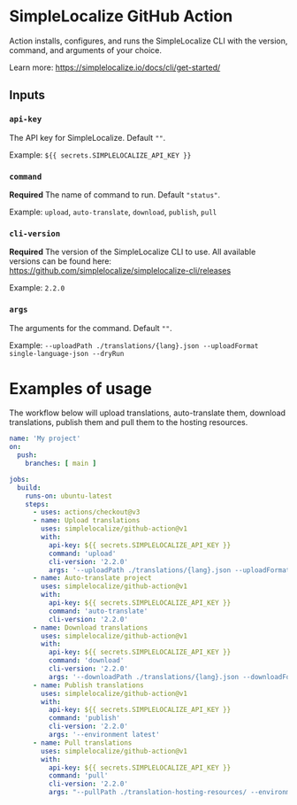# SimpleLocalize GitHub Action

Action installs, configures, and runs the SimpleLocalize CLI with the version, command, and arguments of your choice.

Learn more: https://simplelocalize.io/docs/cli/get-started/


## Inputs

### `api-key`

The API key for SimpleLocalize. Default `""`.

Example: `${{ secrets.SIMPLELOCALIZE_API_KEY }}`

### `command`

**Required** The name of command to run. Default `"status"`.

Example: `upload`, `auto-translate`, `download`, `publish`, `pull`

### `cli-version`

**Required** The version of the SimpleLocalize CLI to use.
All available versions can be found here: https://github.com/simplelocalize/simplelocalize-cli/releases

Example: `2.2.0`

### `args`

The arguments for the command. Default `""`.

Example: `--uploadPath ./translations/{lang}.json --uploadFormat single-language-json --dryRun`

# Examples of usage

The workflow below will upload translations, auto-translate them,
download translations, publish them and pull them to the hosting resources.

```yml
name: 'My project'
on:
  push:
    branches: [ main ]

jobs:
  build:
    runs-on: ubuntu-latest
    steps:
      - uses: actions/checkout@v3
      - name: Upload translations
        uses: simplelocalize/github-action@v1
        with:
          api-key: ${{ secrets.SIMPLELOCALIZE_API_KEY }}
          command: 'upload'
          cli-version: '2.2.0'
          args: '--uploadPath ./translations/{lang}.json --uploadFormat single-language-json --dryRun'
      - name: Auto-translate project
        uses: simplelocalize/github-action@v1
        with:
          api-key: ${{ secrets.SIMPLELOCALIZE_API_KEY }}
          command: 'auto-translate'
          cli-version: '2.2.0'
      - name: Download translations
        uses: simplelocalize/github-action@v1
        with:
          api-key: ${{ secrets.SIMPLELOCALIZE_API_KEY }}
          command: 'download'
          cli-version: '2.2.0'
          args: '--downloadPath ./translations/{lang}.json --downloadFormat single-language-json'
      - name: Publish translations
        uses: simplelocalize/github-action@v1
        with:
          api-key: ${{ secrets.SIMPLELOCALIZE_API_KEY }}
          command: 'publish'
          cli-version: '2.2.0'
          args: '--environment latest'
      - name: Pull translations
        uses: simplelocalize/github-action@v1
        with:
          api-key: ${{ secrets.SIMPLELOCALIZE_API_KEY }}
          command: 'pull'
          cli-version: '2.2.0'
          args: "--pullPath ./translation-hosting-resources/ --environment latest --filterRegex '_index.json'"
```


